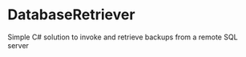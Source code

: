 DatabaseRetriever
=================

Simple C# solution to invoke and retrieve backups from a remote SQL server